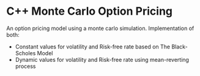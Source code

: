# C++ Monte Carlo Option Pricing
An option pricing model using a monte carlo simulation.
Implementation of both:
- Constant values for volatility and Risk-free rate based on The Black-Scholes Model
- Dynamic values for volatility and Risk-free rate using mean-reverting process